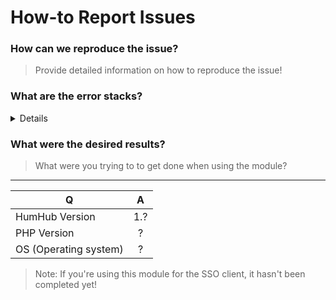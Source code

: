 # How-to Report Issues

### How can we reproduce the issue?
> Provide detailed information on how to reproduce the issue!

### What are the error stacks?
<details><code>ACP --> Information --> Logging</code> and/or Browser console errors!</details>

### What were the desired results?
> What were you trying to to get done when using the module?

* * *

| Q | A |
| ------------- |:-------------:|
| HumHub Version | 1.? |
| PHP Version | ? |
| OS (Operating system) | ? |

> Note: If you're using this module for the SSO client, it hasn't been completed yet!
